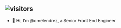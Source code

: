 ![visitors](https://visitor-badge.glitch.me/badge?page_id=omelendrez.visitor-badge)
--
- 👋 Hi, I’m @omelendrez, a Senior Front End Engineer
